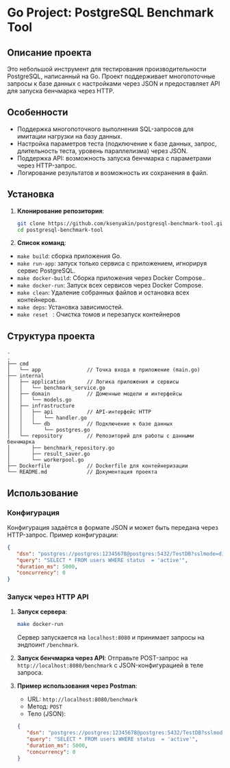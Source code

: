 # Go Project: PostgreSQL Benchmark Tool

## Описание проекта

Это небольшой инструмент для тестирования производительности PostgreSQL, написанный на Go. Проект поддерживает многопоточные запросы к базе данных с настройками через JSON и предоставляет API для запуска бенчмарка через HTTP.

## Особенности

- Поддержка многопоточного выполнения SQL-запросов для имитации нагрузки на базу данных.
- Настройка параметров теста (подключение к базе данных, запрос, длительность теста, уровень параллелизма) через JSON.
- Поддержка API: возможность запуска бенчмарка с параметрами через HTTP-запрос.
- Логирование результатов и возможность их сохранения в файл.

## Установка

1. **Клонирование репозитория**:
   ```bash
   git clone https://github.com/ksenyakin/postgresql-benchmark-tool.git
   cd postgresql-benchmark-tool
   ```

2. **Список команд**:
- `make build`: сборка приложения Go.
- `make run-app`:  запуск только сервиса с приложением, игнорируя сервис PostgreSQL.
- `make docker-build`: Сборка приложения через Docker Compose..
- `make docker-run`: Запуск всех сервисов через Docker Compose.
- `make clean`:  Удаление собранных файлов и остановка всех контейнеров.
- `make deps`: Установка зависимостей.
- `make reset ` : Очистка томов и перезапуск контейнеров

## Структура проекта

```
.
.
├── cmd
│   └── app               // Точка входа в приложение (main.go)
├── internal
│   ├── application       // Логика приложения и сервисы
│   │   └── benchmark_service.go
│   ├── domain            // Доменные модели и интерфейсы
│   │   └── models.go
│   ├── infrastructure
│   │   ├── api           // API-интерфейс HTTP
│   │   │   └── handler.go
│   │   └── db            // Подключение к базе данных
│   │       └── postgres.go
│   └── repository        // Репозиторий для работы с данными бенчмарка
│       ├── benchmark_repository.go
│       ├── result_saver.go
│       └── workerpool.go
├── Dockerfile            // Dockerfile для контейнеризации
└── README.md             // Документация проекта

```

## Использование

### Конфигурация

Конфигурация задаётся в формате JSON и может быть передана через HTTP-запрос. Пример конфигурации:

```json
{
   "dsn": "postgres://postgres:12345678@postgres:5432/TestDB?sslmode=disable",
   "query": "SELECT * FROM users WHERE status  = 'active'",
   "duration_ms": 5000,
   "concurrency": 0
}
```

### Запуск через HTTP API

1. **Запуск сервера**:
   ```bash
   make docker-run
   ```
   Сервер запускается на `localhost:8080` и принимает запросы на эндпоинт `/benchmark`.


2. **Запуск бенчмарка через API**:
   Отправьте POST-запрос на `http://localhost:8080/benchmark` с JSON-конфигурацией в теле запроса.


3. **Пример использования через Postman**:
      - URL: `http://localhost:8080/benchmark`
      - Метод: `POST`
      - Тело (JSON):
      ```json
      {
         "dsn": "postgres://postgres:12345678@postgres:5432/TestDB?sslmode=disable",
         "query": "SELECT * FROM users WHERE status  = 'active'",
         "duration_ms": 5000,
         "concurrency": 0
      }
   ```
